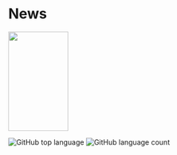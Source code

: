 # News

<img src="https://www.google.com/url?sa=i&url=https%3A%2F%2Fwww.freepik.com%2Ffree-icon%2Fnews-logo_746244.htm&psig=AOvVaw0zSX8o2j5RroSRsJ8xlfbs&ust=1611345779666000&source=images&cd=vfe&ved=0CAIQjRxqFwoTCKjy-Pjore4CFQAAAAAdAAAAABAD" width="120" height="200">

![GitHub top language](https://img.shields.io/github/languages/top/nouraan-ahmed/News)
![GitHub language count](https://img.shields.io/github/languages/count/nouraan-ahmed/News)
